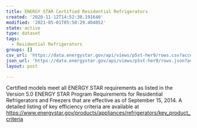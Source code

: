 ```yaml
---
title: ENERGY STAR Certified Residential Refrigerators
created: '2020-11-12T14:52:30.191640'
modified: '2021-05-01T05:50:29.404052'
state: active
type: dataset
tags:
  - Residential Refrigerators
groups: []
csv_url: 'https://data.energystar.gov/api/views/p5st-her9/rows.csv?accessType=DOWNLOAD'
json_url: 'https://data.energystar.gov/api/views/p5st-her9/rows.json?accessType=DOWNLOAD'
layout: post

---
```

Certified models meet all ENERGY STAR requirements as listed in the Version 5.0 ENERGY STAR Program Requirements for Residential Refrigerators and Freezers that are effective as of September 15, 2014. A detailed listing of key efficiency criteria are available at https://www.energystar.gov/products/appliances/refrigerators/key_product_criteria
